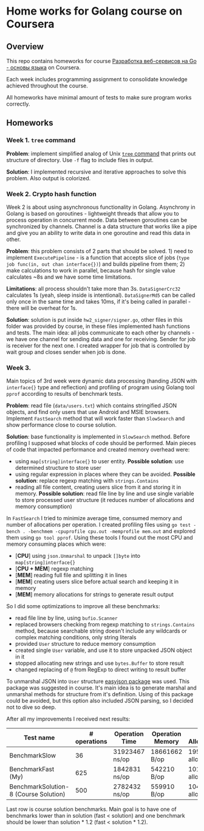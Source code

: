 # Home works for Golang course on Coursera

## Overview

This repo contains homeworks for course [Разработка веб-сервисов на Go - основы языка](https://www.coursera.org/learn/golang-webservices-1) on Coursera.

Each week includes programming assignment to consolidate knowledge achieved throughout the course.

All homeworks have minimal amount of tests to make sure program works correctly.

## Homeworks

### Week 1. `tree` command

**Problem**: implement simplified analog of Unix [`tree` command](https://linux.die.net/man/1/tree) that prints out structure of directory. Use `-f` flag to include files in output.

**Solution**: I implemented recursive and iterative approaches to solve this problem. Also output is colorized.

### Week 2. Crypto hash function

Week 2 is about using asynchronous functionality in Golang. Asynchrony in Golang is based on goroutines - lightweight threads that allow you to process operation in concurrent mode. Data between goroutines can be synchronized by channels. Channel is a data structure that works like a pipe and give you an ability to write data in one goroutine and read this data in other.

**Problem**: this problem consists of 2 parts that should be solved. 1) need to implement `ExecutePipeline` - is a function that accepts slice of jobs (`type job func(in, out chan interface{})`) and builds pipeline from them; 2) make calculations to work in parallel, because hash for single value calculates ~8s and we have some time limitations.

**Limitations**: all process shouldn't take more than 3s. `DataSignerCrc32` calculates 1s (yeah, sleep inside is intentional). `DataSignerMd5` can be called only once in the same time and takes 10ms, if it's being called in parallel - there will be overheat for 1s.

**Solution**: solution is put inside `hw2_signer/signer.go`, other files in this folder was provided by course, in these files implemented hash functions and tests. The main idea: all jobs communicate to each other by channels - we have one channel for sending data and one for receiving. Sender for job is receiver for the next one. I created wrapper for job that is controlled by wait group and closes sender when job is done.

### Week 3.

Main topics of 3rd week were dynamic data processing (handing JSON with `interface{}` type and reflection) and profiling of program using Golang tool `pprof` according to results of benchmark tests.

**Problem**: read file (`data/users.txt`) which contains stringified JSON objects, and find only users that use Android and MSIE browsers. Implement `FastSearch` method that will work faster than `SlowSearch` and show performance close to course solution.

**Solution**: base functionality is implemented in `SlowSearch` method. Before profiling I supposed what blocks of code should be performed. Main pieces of code that impacted performance and created memory overhead were:

- using `map[string]interface{}` to user entity. **Possible solution**: use determined structure to store user
- using regular expression in places where they can be avoided. **Possible solution**: replace regexp matching with `strings.Contains`
- reading all file content, creating users slice from it and storing it in memory. **Possible solution**: read file line by line and use single variable to store processed user structure (it reduces number of allocations and memory consumption)

In `FastSearch` I tried to minimize average time, consumed memory and number of allocations per operation. I created profiling files using `go test -bench . -benchmem -cpuprofile cpu.out -memprofile mem.out` and explored them using `go tool pprof`. Using these tools I found out the most CPU and memory consuming places which were:

- [**CPU**] using `json.Unmarshal` to unpack `[]byte` into `map[string]interface{}`
- [**CPU + MEM**] regexp matching
- [**MEM**] reading full file and splitting it in lines
- [**MEM**] creating users slice before actual search and keeping it in memory
- [**MEM**] memory allocations for strings to generate result output

So I did some optimizations to improve all these benchmarks:

- read file line by line, using `bufio.Scanner`
- replaced browsers checking from regexp matching to `strings.Contains` method, because searchable string doesn't include any wildcards or complex matching conditions, only string literals
- provided `User` structure to reduce memory consumption
- created single `User` variable, and use it to store unpacked JSON object in it
- stopped allocating new strings and use `bytes.Buffer` to store result
- changed replacing of `@` from RegExp to direct writing to result buffer

To unmarshal JSON into `User` structure [easyjson package](https://github.com/mailru/easyjson) was used. This package was suggested in course. It's main idea is to generate marshal and unmarshal methods for structure from it's definition. Using of this package could be avoided, but this option also included JSON parsing, so I decided not to dive so deep.

After all my improvements I received next results:

| Test name                             | # operations | Operation Time | Operation Memory | # Allocations    |
| ------------------------------------- | ------------ | -------------- | ---------------- | ---------------- |
| BenchmarkSlow                         | 36           | 31923467 ns/op | 18661662 B/op    | 195778 allocs/op |
| BenchmarkFast (My)                    | 625          | 1842831 ns/op  | 542210 B/op      | 10160 allocs/op  |
| BenchmarkSolution-8 (Course Solution) | 500          | 2782432 ns/op  | 559910 B/op      | 10422 allocs/op  |

Last row is course solution benchmarks. Main goal is to have one of benchmarks lower than in solution (fast < solution) and one benchmark should be lower than solution \* 1.2 (fast < solution \* 1.2).
